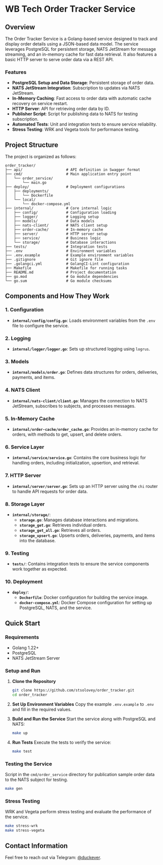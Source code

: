 # WB Tech Order Tracker Service

## Overview

The Order Tracker Service is a Golang-based service designed to track and display order details using a JSON-based data model. The service leverages PostgreSQL for persistent storage, NATS JetStream for message streaming, and an in-memory cache for fast data retrieval. It also features a basic HTTP server to serve order data via a REST API.

### Features
- **PostgreSQL Setup and Data Storage**: Persistent storage of order data.
- **NATS JetStream Integration**: Subscription to updates via NATS JetStream.
- **In-Memory Caching**: Fast access to order data with automatic cache recovery on service restart.
- **HTTP Server**: API for retrieving order data by ID.
- **Publisher Script**: Script for publishing data to NATS for testing subscription.
- **Automated Tests**: Unit and integration tests to ensure service reliability.
- **Stress Testing**: WRK and Vegeta tools for performance testing.

## Project Structure

The project is organized as follows:

```
order_tracker/
├── api/                    # API definition in Swagger format
├── cmd/                    # Main application entry point
│   └── order_service/
│       └── main.go
├── deploy/                 # Deployment configurations
│   ├── deployments/
│   │   └── Dockerfile
│   └── local/
│       └── docker-compose.yml
├── internal/               # Core internal logic
│   ├── config/             # Configuration loading
│   ├── logger/             # Logging setup
│   ├── models/             # Data models
│   ├── nats-client/        # NATS client setup
│   ├── order-cache/        # In-memory cache
│   ├── server/             # HTTP server setup
│   ├── service/            # Business logic
│   └── storage/            # Database interactions
├── tests/                  # Integration tests
├── .env                    # Environment variables
├── .env.example            # Example environment variables
├── .gitignore              # Git ignore file
├── .golangci.yml           # GolangCI-Lint configuration
├── Makefile                # Makefile for running tasks
├── README.md               # Project documentation
├── go.mod                  # Go module dependencies
└── go.sum                  # Go module checksums
```

## Components and How They Work

### 1. Configuration
- **`internal/config/config.go`**: Loads environment variables from the `.env` file to configure the service.

### 2. Logging
- **`internal/logger/logger.go`**: Sets up structured logging using `logrus`.

### 3. Models
- **`internal/models/order.go`**: Defines data structures for orders, deliveries, payments, and items.

### 4. NATS Client
- **`internal/nats-client/client.go`**: Manages the connection to NATS JetStream, subscribes to subjects, and processes messages.

### 5. In-Memory Cache
- **`internal/order-cache/order_cache.go`**: Provides an in-memory cache for orders, with methods to get, upsert, and delete orders.

### 6. Service Layer
- **`internal/service/service.go`**: Contains the core business logic for handling orders, including initialization, upsertion, and retrieval.

### 7. HTTP Server
- **`internal/server/server.go`**: Sets up an HTTP server using the `chi` router to handle API requests for order data.

### 8. Storage Layer
- **`internal/storage/`**:
    - **`storage.go`**: Manages database interactions and migrations.
    - **`storage_get.go`**: Retrieves individual orders.
    - **`storage_get_all.go`**: Retrieves all orders.
    - **`storage_upsert.go`**: Upserts orders, deliveries, payments, and items into the database.

### 9. Testing
- **`tests/`**: Contains integration tests to ensure the service components work together as expected.

### 10. Deployment
- **`deploy/`**:
    - **`Dockerfile`**: Docker configuration for building the service image.
    - **`docker-compose.yml`**: Docker Compose configuration for setting up PostgreSQL, NATS, and the service.

## Quick Start

### Requirements
- Golang 1.22+
- PostgreSQL
- NATS JetStream Server

### Setup and Run

1. **Clone the Repository**
   ```bash
   git clone https://github.com/stsolovey/order_tracker.git
   cd order_tracker
   ```

2. **Set Up Environment Variables**
Copy the example `.env.example` to `.env` and fill in the required values.

3. **Build and Run the Service**
Start the service along with PostgreSQL and NATS:
      ```bash
      make up
      ```

4. **Run Tests**
Execute the tests to verify the service:
      ```bash
      make test
      ```

### Testing the Service
Script in the `cmd/order_service` directory for publication sample order data to the NATS subject for testing.
```bash
make gen
```

### Stress Testing

WRK and Vegeta perform stress testing and evaluate the performance of the service.

```bash
make stress-wrk
make stress-vegeta
```

## Contact Information
Feel free to reach out via Telegram: [@duckever](https://t.me/duckever).

